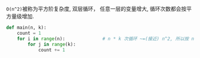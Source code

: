 `O(n^2)`被称为平方阶复杂度, 
双层循环， 任意一层的变量增大, 循环次数都会按平方量级增加.   

```python
def main(n, k):
    count = 1
    for i in range(n):              # n * k 次循环 ~=(接近) n^2, 所以按 n^2 来评估.
        for j in range(k):
            count += 1
```
